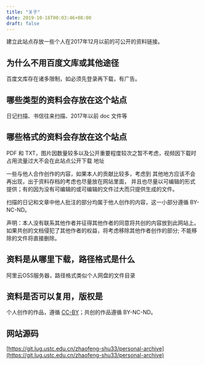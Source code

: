 ```yaml
---
title: "关于"
date: 2019-10-16T00:03:46+08:00
draft: false
---
```


建立此站点存放一些个人在2017年12月以前的可公开的资料链接。

## 为什么不用百度文库或其他途径
百度文库存在诸多限制，如必须先登录再下载，有广告。

## 哪些类型的资料会存放在这个站点
日记扫描、书信往来扫描、2017年以前 doc 文件等

## 哪些格式的资料会存放在这个站点
PDF 和 TXT，图片因数量较多以及公开重要程度较次之暂不考虑，视频因下载时占用流量过大不会在此站点公开下载
地址

一些与他人合作创作的内容，如果本人的贡献比较多，考虑到
其他地方应该不会再出现，出于资料存档的考虑也尽量放在网站里面，
并且也尽量以可编辑的形式提供；有的因为没有可编辑的或可编辑的文件过大而只提供生成的文件。

扫描的日记和文章中他人批注的部分均属于他人创作的内容，这一小部分遵循 BY-NC-ND。

声明：本人没有联系其他作者并征得其他作者的同意将共创的内容放到此网站上。如果共创的文档侵犯了其他作者的权益，将考虑移除其他作者创作的部分;
不能移除的文件将直接删除。

## 资料是从哪里下载，路径格式是什么
阿里云OSS服务器，路径格式类似个人网盘的文件目录

## 资料是否可以复用，版权是
个人创作的作品，遵循 [CC-BY](https://baike.baidu.com/item/知识共享)；共创的作品遵循 BY-NC-ND。

## 网站源码
[https://git.lug.ustc.edu.cn/zhaofeng-shu33/personal-archive](https://git.lug.ustc.edu.cn/zhaofeng-shu33/personal-archive)

